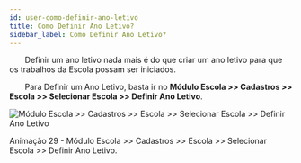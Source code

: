 ```yaml
---
id: user-como-definir-ano-letivo
title: Como Definir Ano Letivo?
sidebar_label: Como Definir Ano Letivo?
---
```


&nbsp;&nbsp;&nbsp;&nbsp;&nbsp;&nbsp;&nbsp;Definir um ano letivo nada mais é do que criar um ano letivo para que os trabalhos da Escola possam ser iniciados.

&nbsp;&nbsp;&nbsp;&nbsp;&nbsp;&nbsp;&nbsp;Para Definir um Ano Letivo, basta ir no **Módulo Escola >> Cadastros >> Escola >> Selecionar Escola >> Definir Ano Letivo**.

![Módulo Escola >> Cadastros >> Escola >> Selecionar Escola >> Definir Ano Letivo](/img/user-docs/definir_ano_letivo.gif)

<p class="centerText">Animação 29 - Módulo Escola >> Cadastros >> Escola >> Selecionar Escola >> Definir Ano Letivo.</p>